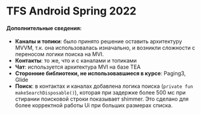 # TFS Android Spring 2022

#### Дополнительные сведения:

- **Каналы и топики**: было принято решение оставить архитектуру MVVM, т.к. она использовалась изначально, и возникли сложности с переносом логики поиска на MVI. 
- **Контакты**: то же, что и с каналами и топиками
- **Чат**: используется архитектура MVI на базе TEA
- **Сторонние библиотеки, не использовавшиеся в курсе**: Paging3, Glide
- **Поиск**: в контактах и каналах добавлена логика поиска (`private fun makeSearchDisposable()`), которая при задержке более 500 мс при стирании поисковой строки показывает shimmer. Это сделано для более корректной работы Ui при больших размерах списка.
